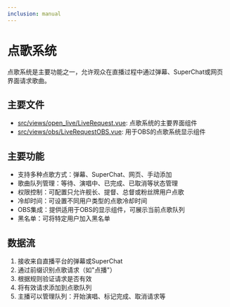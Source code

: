```yaml
---
inclusion: manual
---
```

# 点歌系统

点歌系统是主要功能之一，允许观众在直播过程中通过弹幕、SuperChat或网页界面请求歌曲。

## 主要文件

- [src/views/open_live/LiveRequest.vue](mdc:src/views/open_live/LiveRequest.vue): 点歌系统的主要界面组件
- [src/views/obs/LiveRequestOBS.vue](mdc:src/views/obs/LiveRequestOBS.vue): 用于OBS的点歌系统显示组件

## 主要功能

- 支持多种点歌方式：弹幕、SuperChat、网页、手动添加
- 歌曲队列管理：等待、演唱中、已完成、已取消等状态管理
- 权限控制：可配置只允许舰长、提督、总督或粉丝牌用户点歌
- 冷却时间：可设置不同用户类型的点歌冷却时间
- OBS集成：提供适用于OBS的显示组件，可展示当前点歌队列
- 黑名单：可将特定用户加入黑名单

## 数据流

1. 接收来自直播平台的弹幕或SuperChat
2. 通过前缀识别点歌请求（如"点播"）
3. 根据规则验证请求是否有效
4. 将有效请求添加到点歌队列
5. 主播可以管理队列：开始演唱、标记完成、取消请求等

